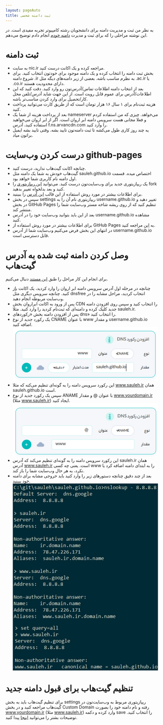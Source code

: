 ```yaml
---
layout: pageAuto
title: ثبت دامنه شخصی
---
```


به نظر من ثبت و مدیریت دامنه برای دانشجویان رشته کامپیوتر تجربه مفیدی است. در این نوشته مراحلی را که برای ثبت و مدیرت [دامنه خودم](http://sauleh.ir) انجام دادم توضیح می‌دهم. 

# ثبت دامنه
- به سایت nic.ir مراجعه کرده و یک اکانت درست کنید.
- بخش ثبت دامنه را انتخاب کرده و یک دامنه موجود برای خودتون انتخاب کنید. برای شروع دامنه .ir به نظرم مناسب باشه. بعضی از زیر دامنه‌های دیگه مثل .ac.ir یا .co.ir دارای محدودیت هستند. 
- بعد از انتخاب دامنه اطلاعات تماس/آدرس‌تون رو وارد کنید. دقت کنید که این اطلاعات/آدرس برای عموم قابل رویت است. از این جهت شاید آدرس/تلفن محل کار/تحصیل برای وارد کردن مناسب‌تر باشه.
- هزینه ثبت‌نام برای ۱ سال ۱۶ هزار تومان است که از طریق کارت می‌توانید پرداخت کنید.
- بعد از پرداخت هزینه از شما یک nameserver می‌خواهد. چیزی که من استفاده کردم و فعلا مجانی هست سرویس دامنه ابر اروان است. اگر از ابر اروان می‌خواهید استفاده کنید، آدرس f.ns.arvancdn.com را وارد کنید.
- یه چند روز کاری طول می‌کشه تا ثبت دامنه‌تون تایید بشه. وقتی تایید بشه ایمیل براتون میاد.

# درست کردن وب‌سایت github-pages
- چنانچه اکانت گیت‌هاب ندارید، درست کنید.
- گیت‌هاب خودش به شما یک دامنه مثل sauleh.github.io اختصاص میده. قسمت اول دامنه نام کاربری شما خواهد بود.
- یک ریپازیتوری جدید برای وب‌سایت‌تون درست کنید. می‌توانید [این ریپازیتوری](https://github.com/sauleh/personal_website_template) را fork کنید و بعد بدلخواه تغییر بدهید.
- برای اطلاعات بیشتر در مورد روش استفاده از این قالب [این آدرس](https://mmistakes.github.io/minimal-mistakes/) را  ببینید.
- سپس در بخش settings ریپازیتوری نام آن را به username.github.io تغییر دهید و در بخش GitHub Pages تنظیم کنید که از روی ریشه شاخه مستر وب‌سایت شما را منتشر کند.
- بعد از این باید بتوانید وب‌سایت خود را در آدرس username.github.io مشاهده کنید.
- برای اطلاعات بیشتر در مورد روش استفاده از GitHub Pages به [این](https://pages.github.com/) مراجعه کنید.
- در انتهای این بخش فرض می‌کنیم وب‌سایت شما از آدرس username.github.io قابل دسترسی است.

# وصل کردن دامنه ثبت شده به آدرس گیت‌هاب
برای انجام این کار مراحل را طبق [این مستند](https://docs.github.com/en/github/working-with-github-pages/managing-a-custom-domain-for-your-github-pages-site#configuring-a-subdomain) دنبال می‌کنیم.
- چنانچه در مرحله اول آدرس سرویس دامنه ابر اروان را وارد کردید، یک اکانت [باز](https://naccounts.arvancloud.com/register?lang=fa) کنید. چنانچه سرویس دیگری مثل dnsfree انتخاب کردید، مراحل مشابه را در وب‌سایت مربوطه انجام دهید.
- پس از ورود به اکانت ابراروان بخش CDN را انتخاب کنید و سپس روی افزودن دامنه جدید کلیک کرده و دامنه‌ای که ثبت‌نام کردید را وارد کنید. مثلا sauleh.ir.
- پس از افزودن دامنه بخش «رکورد‌های dns» را انتخاب کنید.
- یک رکورد جدید از نوع CNAME با عنوان www و مقدار username.github.io اضافه کنید.
![افزودن دامنه](../assets/blogs/dns_new_cname.jpg)
- این رکورد سرویس دامنه را به گونه‌ای تنظیم می‌کنه که مثلا www.sauleh.ir همان sauleh.github.io است.
- سپس یک رکورد جدید از نوع ANAME با عنوان @ و مقدار www.yourdomain.ir (مثلا www.sauleh.ir) ایجاد کنید. 
![افزودن دامنه](../assets/blogs/dns_new_aname.jpg)
- این رکورد سرویس دامنه را به گونه‌ای تنظیم می‌کند که آدرس sauleh.ir همان آدرس www.sauleh.ir است. یعنی چه کسی www را به ابتدای دامنه اضافه کرد یا نکرد، به هر حال وب‌سایت شما را باز کند.
- بعد از چند دقیق چنانچه دستور‌های زیر را وارد کنید باید خروجی مشابه برای دامنه خود ببینید.
![افزودن دامنه](../assets/blogs/dns_lookup.jpg)

# تنظیم گیت‌هاب برای قبول دامنه جدید
برای تنظیم گیت‌هاب باید به بخش settings ریپازیتوری مربوط به وب‌سایت‌تون در گیت‌هاب مراجعه کنید و در بخش Custom Domain رفته و نام دامنه خود را بصورت www.yourdomain.ir (مثلا www.sauleh.ir) وارد کرده و دکمه save را انتخاب کنید. توضیحات بشتر را می‌توانید [اینجا](https://docs.github.com/en/github/working-with-github-pages/managing-a-custom-domain-for-your-github-pages-site#configuring-a-subdomain) پیدا کنید.